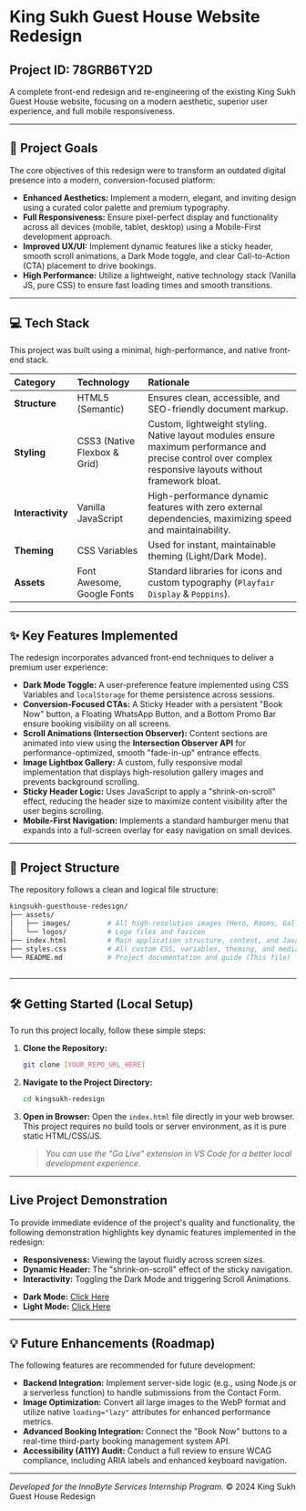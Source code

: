 # King Sukh Guest House Website Redesign

## Project ID: 78GRB6TY2D

A complete front-end redesign and re-engineering of the existing King Sukh Guest House website, focusing on a modern aesthetic, superior user experience, and full mobile responsiveness.

---

## 🚀 Project Goals

The core objectives of this redesign were to transform an outdated digital presence into a modern, conversion-focused platform:

-   **Enhanced Aesthetics:** Implement a modern, elegant, and inviting design using a curated color palette and premium typography.
-   **Full Responsiveness:** Ensure pixel-perfect display and functionality across all devices (mobile, tablet, desktop) using a Mobile-First development approach.
-   **Improved UX/UI:** Implement dynamic features like a sticky header, smooth scroll animations, a Dark Mode toggle, and clear Call-to-Action (CTA) placement to drive bookings.
-   **High Performance:** Utilize a lightweight, native technology stack (Vanilla JS, pure CSS) to ensure fast loading times and smooth transitions.

---

## 💻 Tech Stack

This project was built using a minimal, high-performance, and native front-end stack.

| Category | Technology | Rationale |
| :--- | :--- | :--- |
| **Structure** | HTML5 (Semantic) | Ensures clean, accessible, and SEO-friendly document markup. |
| **Styling** | CSS3 (Native Flexbox & Grid) | Custom, lightweight styling. Native layout modules ensure maximum performance and precise control over complex responsive layouts without framework bloat. |
| **Interactivity** | Vanilla JavaScript | High-performance dynamic features with zero external dependencies, maximizing speed and maintainability. |
| **Theming** | CSS Variables | Used for instant, maintainable theming (Light/Dark Mode). |
| **Assets** | Font Awesome, Google Fonts | Standard libraries for icons and custom typography (`Playfair Display` & `Poppins`). |

---

## ✨ Key Features Implemented

The redesign incorporates advanced front-end techniques to deliver a premium user experience:

-   **Dark Mode Toggle:** A user-preference feature implemented using CSS Variables and `localStorage` for theme persistence across sessions.
-   **Conversion-Focused CTAs:** A Sticky Header with a persistent "Book Now" button, a Floating WhatsApp Button, and a Bottom Promo Bar ensure booking visibility on all screens.
-   **Scroll Animations (Intersection Observer):** Content sections are animated into view using the **Intersection Observer API** for performance-optimized, smooth "fade-in-up" entrance effects.
-   **Image Lightbox Gallery:** A custom, fully responsive modal implementation that displays high-resolution gallery images and prevents background scrolling.
-   **Sticky Header Logic:** Uses JavaScript to apply a "shrink-on-scroll" effect, reducing the header size to maximize content visibility after the user begins scrolling.
-   **Mobile-First Navigation:** Implements a standard hamburger menu that expands into a full-screen overlay for easy navigation on small devices.

---

## 📁 Project Structure
The repository follows a clean and logical file structure:
```bash
kingsukh-guesthouse-redesign/
├── assets/
│   ├── images/         # All high-resolution images (Hero, Rooms, Gallery)
│   └── logos/          # Logo files and favicon
├── index.html          # Main application structure, content, and JavaScript logic
├── styles.css          # All custom CSS, variables, theming, and media queries
└── README.md           # Project documentation and guide (This file)
 
``` 
---

## 🛠 Getting Started (Local Setup)

To run this project locally, follow these simple steps:

1.  **Clone the Repository:**
    ```bash
    git clone [YOUR_REPO_URL_HERE]
    ```

2.  **Navigate to the Project Directory:**
    ```bash
    cd kingsukh-redesign
    ```

3.  **Open in Browser:**
    Open the `index.html` file directly in your web browser. This project requires no build tools or server environment, as it is pure static HTML/CSS/JS.

    > *You can use the "Go Live" extension in VS Code for a better local development experience.*

---
## Live Project Demonstration 
To provide immediate evidence of the project's quality and functionality, the following demonstration highlights key dynamic features implemented in the redesign:
-   **Responsiveness:** Viewing the layout fluidly across screen sizes. 
-   **Dynamic Header:** The "shrink-on-scroll" effect of the sticky navigation. 
-   **Interactivity:** Toggling the Dark Mode and triggering Scroll Animations.
*   **Dark Mode:** [Click Here](https://drive.google.com/file/d/1UUQbDcX6SzI94sccatpcDS_HYK6tSUz0/view?usp=sharing)
*   **Light Mode:** [Click Here](https://drive.google.com/file/d/1dbPPWRQdrBTTNWVDIKfLMAugU07jggpt/view?usp=sharing)
 
---
## 💡 Future Enhancements (Roadmap)

The following features are recommended for future development:

-   **Backend Integration:** Implement server-side logic (e.g., using Node.js or a serverless function) to handle submissions from the Contact Form.
-   **Image Optimization:** Convert all large images to the WebP format and utilize native `loading="lazy"` attributes for enhanced performance metrics.
-   **Advanced Booking Integration:** Connect the "Book Now" buttons to a real-time third-party booking management system API.
-   **Accessibility (A11Y) Audit:** Conduct a full review to ensure WCAG compliance, including ARIA labels and enhanced keyboard navigation.

---

*Developed for the InnoByte Services Internship Program.*
&copy; 2024 King Sukh Guest House Redesign
